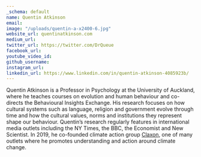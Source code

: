 ```yaml
---
_schema: default
name: Quentin Atkinson
email: 
image: "/uploads/quentin-a-x2400-6.jpg"
website_url: quentinatkinson.com
medium_url: 
twitter_url: https://twitter.com/DrQueue
facebook_url: 
youtube_video_id: 
github_username: 
instagram_url: 
linkedin_url: https://www.linkedin.com/in/quentin-atkinson-4085923b/
---
```


Quentin Atkinson is a Professor in Psychology at the University of Auckland, where he teaches courses on evolution and human behaviour and co-directs the Behavioural Insights Exchange. His research focuses on how cultural systems such as language, religion and government evolve through time and how the cultural values, norms and institutions they represent shape our behaviour. Quentin’s research regularly features in international media outlets including the NY Times, the BBC, the Economist and New Scientist. In 2019, he co-founded climate action group [Claxon](http://claxon.nz), one of many outlets where he promotes understanding and action around climate change.
